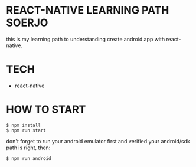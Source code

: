 # REACT-NATIVE LEARNING PATH SOERJO

this is my learning path to understanding create android app with react-native.

# TECH

- react-native

# HOW TO START

```
$ npm install
$ npm run start
```

don't forget to run your android emulator first
and verified your android/sdk path is right, then:

```
$ npm run android
```
